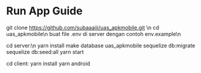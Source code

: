 # Run App Guide

git clone https://github.com/subaaaiii/uas_apkmobile.git \n
cd uas_apkmobile\n
buat file .env di server dengan contoh env.example\n

cd server:\n
yarn install
make database uas_apkmobile
sequelize db:migrate
sequelize db:seed:all
yarn start

cd client:
yarn install
yarn android
